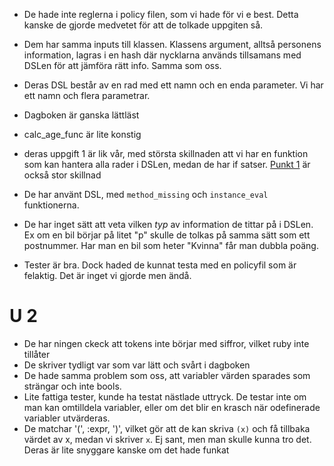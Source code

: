 * De hade inte reglerna i policy filen, som vi hade för vi e best. Detta kanske de gjorde medvetet för att de tolkade uppgiten så.
* Dem har samma inputs till klassen. Klassens argument, alltså personens information, lagras i en hash där nycklarna används tillsamans med DSLen för att jämföra rätt info. Samma som oss.
* Deras DSL består av en rad med ett namn och en enda parameter. Vi har ett namn och flera parametrar. 
* Dagboken är ganska lättläst

* calc_age_func är lite konstig
* deras uppgift 1 är lik vår, med största skillnaden att vi har en funktion som kan hantera alla rader i DSLen, medan de har if satser. [Punkt 1](#De) är också stor skillnad
* De har använt DSL, med `method_missing` och `instance_eval` funktionerna.
* De har inget sätt att veta vilken _typ_ av information de tittar på i DSLen. Ex om en bil börjar på litet "p" skulle de tolkas på samma sätt som ett postnummer. Har man en bil som heter "Kvinna" får man dubbla poäng.
* Tester är bra. Dock haded de kunnat testa med en policyfil som är felaktig. Det är inget vi gjorde men ändå.

# U 2
* De har ningen ckeck att tokens inte börjar med siffror, vilket ruby inte tillåter
* De skriver tydligt var som var lätt och svårt i dagboken
* De hade samma problem som oss, att variabler värden sparades som strängar och inte bools.
* Lite fattiga tester, kunde ha testat nästlade uttryck. De testar inte om man kan omtilldela variabler, eller om det blir en krasch när odefinerade variabler utvärderas.
* De matchar '(', :expr, ')', vilket gör att de kan skriva `(x)` och få tillbaka värdet av x, medan vi skriver `x`. Ej sant, men man skulle kunna tro det. Deras är lite snyggare kanske om det hade funkat